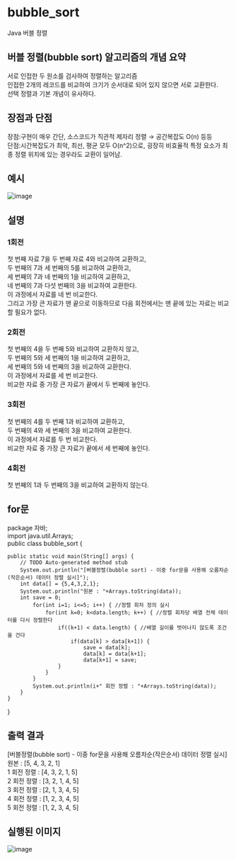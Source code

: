 # bubble_sort<br>
Java 버블 정렬<br>
## 버블 정렬(bubble sort) 알고리즘의 개념 요약<br>

서로 인접한 두 원소를 검사하여 정렬하는 알고리즘<br>
인접한 2개의 레코드를 비교하여 크기가 순서대로 되어 있지 않으면 서로 교환한다.<br>
선택 정렬과 기본 개념이 유사하다.<br>
## 장점과 단점<br>
장점:구현이 매우 간단, 소스코드가 직관적 제자리 정렬 → 공간복잡도 O(n) 등등<br>
단점:시간복잡도가 최악, 최선, 평균 모두 O(n^2)으로, 굉장히 비효율적 특정 요소가 최종 정렬 위치에 있는 경우라도 교환이 일어남.<br>
## 예시<br>
![image](https://user-images.githubusercontent.com/126844692/223324892-77800a8c-f9a1-4093-8051-bbf265a095f9.png)<br>
## 설명<br>
### 1회전<br>
첫 번째 자료 7을 두 번째 자료 4와 비교하여 교환하고,<br>두 번째의 7과 세 번째의 5를 비교하여 교환하고,<br>세 번째의 7과 네 번째의 1을 비교하여 교환하고,<br>네 번째의 7과 다섯 번째의 3을 비교하여 교환한다.<br>이 과정에서 자료를 네 번 비교한다.<br>그리고 가장 큰 자료가 맨 끝으로 이동하므로 다음 회전에서는 맨 끝에 있는 자료는 비교할 필요가 없다.<br>
### 2회전<br>
첫 번째의 4을 두 번째 5와 비교하여 교환하지 않고,<br>두 번째의 5와 세 번째의 1을 비교하여 교환하고,<br>세 번째의 5와 네 번째의 3을 비교하여 교환한다.<br>이 과정에서 자료를 세 번 비교한다.<br>비교한 자료 중 가장 큰 자료가 끝에서 두 번째에 놓인다.<br>
### 3회전<br>
첫 번째의 4를 두 번째 1과 비교하여 교환하고,<br>두 번째의 4와 세 번째의 3을 비교하여 교환한다.<br>이 과정에서 자료를 두 번 비교한다.<br>비교한 자료 중 가장 큰 자료가 끝에서 세 번째에 놓인다.<br>
### 4회전<br>
첫 번째의 1과 두 번째의 3을 비교하여 교환하지 않는다.<br>
## for문<br>

package 자바;<br>
import java.util.Arrays;<br>
public class bubble_sort {<br>

	public static void main(String[] args) {
		// TODO Auto-generated method stub
		System.out.println("[버블정렬(bubble sort) - 이중 for문을 사용해 오름차순(작은순서) 데이터 정렬 실시]");	
		int data[] = {5,4,3,2,1};
		System.out.println("원본 : "+Arrays.toString(data));		
		int save = 0;
			for(int i=1; i<=5; i++) { //정렬 회차 정의 실시			
				for(int k=0; k<data.length; k++) { //정렬 회차당 배열 전체 데이터를 다시 정렬한다
					if((k+1) < data.length) { //배열 길이를 벗어나지 않도록 조건을 건다
						if(data[k] > data[k+1]) {
							save = data[k];
							data[k] = data[k+1];
							data[k+1] = save;
					}	
				}				
			}			
			System.out.println(i+" 회전 정렬 : "+Arrays.toString(data));	
		}
	}

}

## 출력 결과<br>
[버블정렬(bubble sort) - 이중 for문을 사용해 오름차순(작은순서) 데이터 정렬 실시]<br>
원본 : [5, 4, 3, 2, 1]<br>
1 회전 정렬 : [4, 3, 2, 1, 5]<br>
2 회전 정렬 : [3, 2, 1, 4, 5]<br>
3 회전 정렬 : [2, 1, 3, 4, 5]<br>
4 회전 정렬 : [1, 2, 3, 4, 5]<br>
5 회전 정렬 : [1, 2, 3, 4, 5]<br>
## 실행된 이미지<br>
![image](https://user-images.githubusercontent.com/126844692/223328582-a7393472-1092-48d1-bf4d-001b9f3ac5d7.png)

